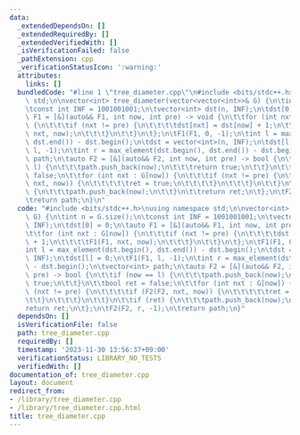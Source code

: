 ```yaml
---
data:
  _extendedDependsOn: []
  _extendedRequiredBy: []
  _extendedVerifiedWith: []
  _isVerificationFailed: false
  _pathExtension: cpp
  _verificationStatusIcon: ':warning:'
  attributes:
    links: []
  bundledCode: "#line 1 \"tree_diameter.cpp\"\n#include <bits/stdc++.h>\nusing namespace\
    \ std;\n\nvector<int> tree_diameter(vector<vector<int>>& G) {\n\tint n = G.size();\n\
    \tconst int INF = 1001001001;\n\tvector<int> dst(n, INF);\n\tdst[0] = 0;\n\tauto\
    \ F1 = [&](auto&& F1, int now, int pre) -> void {\n\t\tfor (int nxt : G[now])\
    \ {\n\t\t\tif (nxt != pre) {\n\t\t\t\tdst[nxt] = dst[now] + 1;\n\t\t\t\tF1(F1,\
    \ nxt, now);\n\t\t\t}\n\t\t}\n\t};\n\tF1(F1, 0, -1);\n\tint l = max_element(dst.begin(),\
    \ dst.end()) - dst.begin();\n\tdst = vector<int>(n, INF);\n\tdst[l] = 0;\n\tF1(F1,\
    \ l, -1);\n\tint r = max_element(dst.begin(), dst.end()) - dst.begin();\n\tvector<int>\
    \ path;\n\tauto F2 = [&](auto&& F2, int now, int pre) -> bool {\n\t\tif (now ==\
    \ l) {\n\t\t\tpath.push_back(now);\n\t\t\treturn true;\n\t\t}\n\t\tbool ret =\
    \ false;\n\t\tfor (int nxt : G[now]) {\n\t\t\tif (nxt != pre) {\n\t\t\t\tif (F2(F2,\
    \ nxt, now)) {\n\t\t\t\t\tret = true;\n\t\t\t\t}\n\t\t\t}\n\t\t}\n\t\tif (ret)\
    \ {\n\t\t\tpath.push_back(now);\n\t\t}\n\t\treturn ret;\n\t};\n\tF2(F2, r, -1);\n\
    \treturn path;\n}\n"
  code: "#include <bits/stdc++.h>\nusing namespace std;\n\nvector<int> tree_diameter(vector<vector<int>>&\
    \ G) {\n\tint n = G.size();\n\tconst int INF = 1001001001;\n\tvector<int> dst(n,\
    \ INF);\n\tdst[0] = 0;\n\tauto F1 = [&](auto&& F1, int now, int pre) -> void {\n\
    \t\tfor (int nxt : G[now]) {\n\t\t\tif (nxt != pre) {\n\t\t\t\tdst[nxt] = dst[now]\
    \ + 1;\n\t\t\t\tF1(F1, nxt, now);\n\t\t\t}\n\t\t}\n\t};\n\tF1(F1, 0, -1);\n\t\
    int l = max_element(dst.begin(), dst.end()) - dst.begin();\n\tdst = vector<int>(n,\
    \ INF);\n\tdst[l] = 0;\n\tF1(F1, l, -1);\n\tint r = max_element(dst.begin(), dst.end())\
    \ - dst.begin();\n\tvector<int> path;\n\tauto F2 = [&](auto&& F2, int now, int\
    \ pre) -> bool {\n\t\tif (now == l) {\n\t\t\tpath.push_back(now);\n\t\t\treturn\
    \ true;\n\t\t}\n\t\tbool ret = false;\n\t\tfor (int nxt : G[now]) {\n\t\t\tif\
    \ (nxt != pre) {\n\t\t\t\tif (F2(F2, nxt, now)) {\n\t\t\t\t\tret = true;\n\t\t\
    \t\t}\n\t\t\t}\n\t\t}\n\t\tif (ret) {\n\t\t\tpath.push_back(now);\n\t\t}\n\t\t\
    return ret;\n\t};\n\tF2(F2, r, -1);\n\treturn path;\n}"
  dependsOn: []
  isVerificationFile: false
  path: tree_diameter.cpp
  requiredBy: []
  timestamp: '2023-11-30 13:56:37+09:00'
  verificationStatus: LIBRARY_NO_TESTS
  verifiedWith: []
documentation_of: tree_diameter.cpp
layout: document
redirect_from:
- /library/tree_diameter.cpp
- /library/tree_diameter.cpp.html
title: tree_diameter.cpp
---
```

